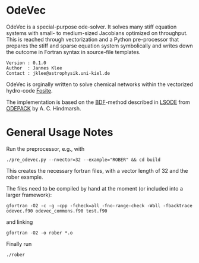 # OdeVec

OdeVec is a special-purpose ode-solver. It solves many stiff equation systems
with small- to medium-sized Jacobians optimized on throughput. This is reached through vectorization and
a Python pre-processor that prepares the stiff and sparse equation system symbolically and writes
down the outcome in Fortran syntax in source-file templates.

    Version : 0.1.0
    Author  : Jannes Klee
    Contact : jklee@astrophysik.uni-kiel.de

OdeVec is orginally written to solve chemical networks within the vectorized hydro-code [Fosite](https://github.com/tillense/fosite).

The implementation is based on the
[BDF](https://en.wikipedia.org/wiki/Backward_differentiation_formula)-method described in
[LSODE](https://computing.llnl.gov/sites/default/files/ODEPACK_pub2_u113855.pdf)
from [ODEPACK](https://computing.llnl.gov/projects/odepack/publications) by A. C. Hindmarsh.

# General Usage Notes

Run the preprocessor, e.g., with

    ./pre_odevec.py --nvector=32 --example="ROBER" && cd build

This creates the necessary fortran files, with a vector length of 32 and the rober example.

The files need to be compiled by hand at the moment (or included into a larger framework):

    gfortran -O2 -c -g -cpp -fcheck=all -fno-range-check -Wall -fbacktrace odevec.f90 odevec_commons.f90 test.f90

and linking

    gfortran -O2 -o rober *.o

Finally run

    ./rober
